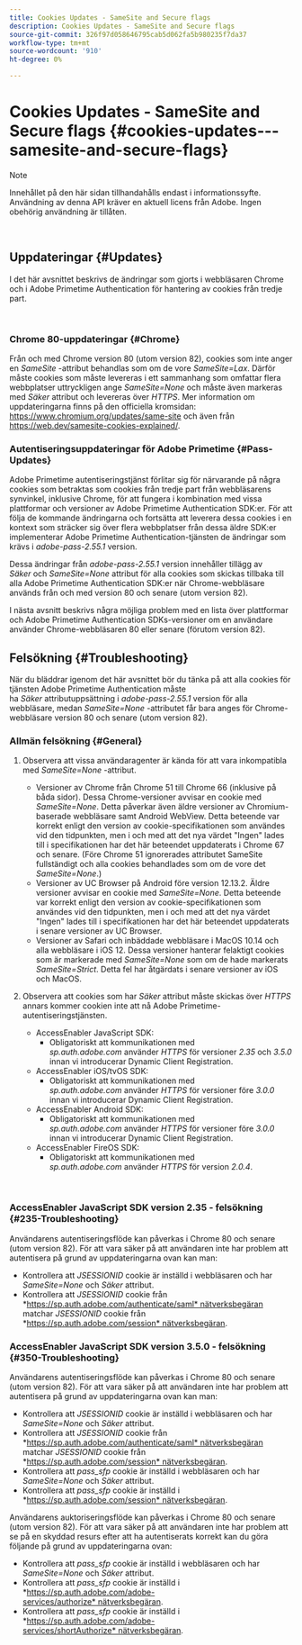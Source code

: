 ```yaml
---
title: Cookies Updates - SameSite and Secure flags
description: Cookies Updates - SameSite and Secure flags
source-git-commit: 326f97d058646795cab5d062fa5b980235f7da37
workflow-type: tm+mt
source-wordcount: '910'
ht-degree: 0%

---
```




# Cookies Updates - SameSite and Secure flags {#cookies-updates---samesite-and-secure-flags}

>[!NOTE]
>
>Innehållet på den här sidan tillhandahålls endast i informationssyfte. Användning av denna API kräver en aktuell licens från Adobe. Ingen obehörig användning är tillåten.

</br>


## Uppdateringar {#Updates}

I det här avsnittet beskrivs de ändringar som gjorts i webbläsaren Chrome och i Adobe Primetime Authentication för hantering av cookies från tredje part.

 

### Chrome 80-uppdateringar {#Chrome}

Från och med Chrome version 80 (utom version 82), cookies som inte anger en *SameSite* -attribut behandlas som om de vore *SameSite=Lax*. Därför måste cookies som måste levereras i ett sammanhang som omfattar flera webbplatser uttryckligen ange *SameSite=None* och måste även markeras med *Säker* attribut och levereras över *HTTPS*. Mer information om uppdateringarna finns på den officiella kromsidan: <https://www.chromium.org/updates/same-site> och även från <https://web.dev/samesite-cookies-explained/>.


### Autentiseringsuppdateringar för Adobe Primetime {#Pass-Updates}

Adobe Primetime autentiseringstjänst förlitar sig för närvarande på några cookies som betraktas som cookies från tredje part från webbläsarens synvinkel, inklusive Chrome, för att fungera i kombination med vissa plattformar och versioner av Adobe Primetime Authentication SDK:er. För att följa de kommande ändringarna och fortsätta att leverera dessa cookies i en kontext som sträcker sig över flera webbplatser från dessa äldre SDK:er implementerar Adobe Primetime Authentication-tjänsten de ändringar som krävs i *adobe-pass-2.55.1* version.

Dessa ändringar från *adobe-pass-2.55.1* version innehåller tillägg av *Säker* och *SameSite=None* attribut för alla cookies som skickas tillbaka till alla Adobe Primetime Authentication SDK:er när Chrome-webbläsare används från och med version 80 och senare (utom version 82).

I nästa avsnitt beskrivs några möjliga problem med en lista över plattformar och Adobe Primetime Authentication SDKs-versioner om en användare använder Chrome-webbläsaren 80 eller senare (förutom version 82).

## Felsökning {#Troubleshooting}

När du bläddrar igenom det här avsnittet bör du tänka på att alla cookies för tjänsten Adobe Primetime Authentication måste ha *Säker* attributuppsättning i *adobe-pass-2.55.1* version för alla webbläsare, medan *SameSite=None* -attributet får bara anges för Chrome-webbläsare version 80 och senare (utom version 82).


### Allmän felsökning {#General}

1. Observera att vissa användaragenter är kända för att vara inkompatibla med *SameSite=None* -attribut.

   - Versioner av Chrome från Chrome 51 till Chrome 66 (inklusive på båda sidor). Dessa Chrome-versioner avvisar en cookie med *SameSite=None*. Detta påverkar även äldre versioner av Chromium-baserade webbläsare samt Android WebView. Detta beteende var korrekt enligt den version av cookie-specifikationen som användes vid den tidpunkten, men i och med att det nya värdet &quot;Ingen&quot; lades till i specifikationen har det här beteendet uppdaterats i Chrome 67 och senare. (Före Chrome 51 ignorerades attributet SameSite fullständigt och alla cookies behandlades som om de vore det *SameSite=None*.)
   - Versioner av UC Browser på Android före version 12.13.2. Äldre versioner avvisar en cookie med *SameSite=None*. Detta beteende var korrekt enligt den version av cookie-specifikationen som användes vid den tidpunkten, men i och med att det nya värdet &quot;Ingen&quot; lades till i specifikationen har det här beteendet uppdaterats i senare versioner av UC Browser.
   - Versioner av Safari och inbäddade webbläsare i MacOS 10.14 och alla webbläsare i iOS 12. Dessa versioner hanterar felaktigt cookies som är markerade med *SameSite=None* som om de hade markerats *SameSite=Strict*. Detta fel har åtgärdats i senare versioner av iOS och MacOS.


1. Observera att cookies som har *Säker* attribut måste skickas över *HTTPS* annars kommer cookien inte att nå Adobe Primetime-autentiseringstjänsten.

   - AccessEnabler JavaScript SDK:
      - Obligatoriskt att kommunikationen med *sp.auth.adobe.com* använder *HTTPS* för versioner *2.35* och *3.5.0* innan vi introducerar Dynamic Client Registration.
   - AccessEnabler iOS/tvOS SDK:
      - Obligatoriskt att kommunikationen med *sp.auth.adobe.com* använder *HTTPS* för versioner före *3.0.0* innan vi introducerar Dynamic Client Registration.
   - AccessEnabler Android SDK:
      - Obligatoriskt att kommunikationen med *sp.auth.adobe.com* använder *HTTPS* för versioner före *3.0.0* innan vi introducerar Dynamic Client Registration.
   - AccessEnabler FireOS SDK:
      - Obligatoriskt att kommunikationen med *sp.auth.adobe.com* använder *HTTPS* för version *2.0.4*.

</br>

### AccessEnabler JavaScript SDK version 2.35 - felsökning {#235-Troubleshooting}

Användarens autentiseringsflöde kan påverkas i Chrome 80 och senare (utom version 82). För att vara säker på att användaren inte har problem att autentisera på grund av uppdateringarna ovan kan man:

- Kontrollera att *JSESSIONID* cookie är inställd i webbläsaren och har *SameSite=None* och *Säker* attribut. 
- Kontrollera att *JSESSIONID* cookie från *https://sp.auth.adobe.com/authenticate/saml* nätverksbegäran matchar *JSESSIONID* cookie från *https://sp.auth.adobe.com/session* nätverksbegäran.


### AccessEnabler JavaScript SDK version 3.5.0 - felsökning {#350-Troubleshooting}

Användarens autentiseringsflöde kan påverkas i Chrome 80 och senare (utom version 82). För att vara säker på att användaren inte har problem att autentisera på grund av uppdateringarna ovan kan man:

- Kontrollera att *JSESSIONID* cookie är inställd i webbläsaren och har *SameSite=None* och *Säker* attribut. 
- Kontrollera att *JSESSIONID* cookie från *https://sp.auth.adobe.com/authenticate/saml* nätverksbegäran matchar *JSESSIONID* cookie från *https://sp.auth.adobe.com/session* nätverksbegäran.
- Kontrollera att *pass\_sfp* cookie är inställd i webbläsaren och har *SameSite=None* och *Säker* attribut.
- Kontrollera att *pass\_sfp* cookie är inställd i *https://sp.auth.adobe.com/session* nätverksbegäran.


Användarens auktoriseringsflöde kan påverkas i Chrome 80 och senare (utom version 82). För att vara säker på att användaren inte har problem att se på en skyddad resurs efter att ha autentiserats korrekt kan du göra följande på grund av uppdateringarna ovan:

- Kontrollera att *pass\_sfp* cookie är inställd i webbläsaren och har *SameSite=None* och *Säker* attribut.
- Kontrollera att *pass\_sfp* cookie är inställd i *https://sp.auth.adobe.com/adobe-services/authorize* nätverksbegäran.
- Kontrollera att *pass\_sfp* cookie är inställd i *https://sp.auth.adobe.com/adobe-services/shortAuthorize* nätverksbegäran.
